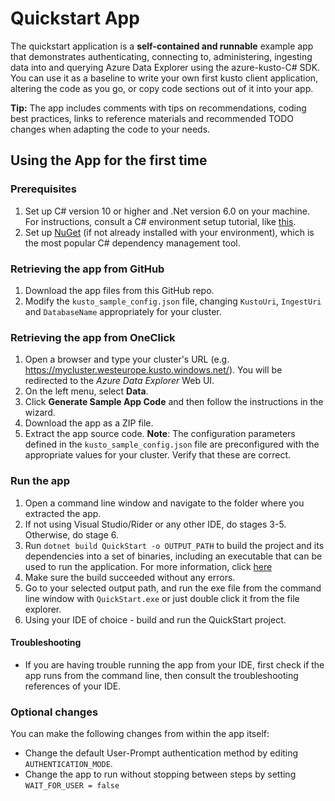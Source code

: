 # Quickstart App

The quickstart application is a **self-contained and runnable** example app that demonstrates authenticating, connecting to, administering, ingesting data into and querying Azure Data Explorer using the azure-kusto-C# SDK.
You can use it as a baseline to write your own first kusto client application, altering the code as you go, or copy code sections out of it into your app.

**Tip:** The app includes comments with tips on recommendations, coding best practices, links to reference materials and recommended TODO changes when adapting the code to your needs.


## Using the App for the first time

### Prerequisites

1. Set up C# version 10 or higher and .Net version 6.0 on your machine. For instructions, consult a C# environment setup tutorial, like [this](https://www.geeksforgeeks.org/setting-environment-c-sharp/).
2. Set up [NuGet](https://docs.microsoft.com/en-us/nuget/what-is-nuget) (if not already installed with your environment), which is the most popular C# dependency management tool.

### Retrieving the app from GitHub

1. Download the app files from this GitHub repo. 
2. Modify the `kusto_sample_config.json` file, changing `KustoUri`, `IngestUri` and `DatabaseName` appropriately for your cluster.

### Retrieving the app from OneClick

1. Open a browser and type your cluster's URL (e.g. https://mycluster.westeurope.kusto.windows.net/). You will be redirected to the _Azure Data Explorer_ Web UI. 
2. On the left menu, select **Data**.
3. Click **Generate Sample App Code** and then follow the instructions in the wizard.
4. Download the app as a ZIP file.
5. Extract the app source code.
   **Note**: The configuration parameters defined in the `kusto_sample_config.json` file are preconfigured with the appropriate values for your cluster. Verify that these are correct.

### Run the app

1. Open a command line window and navigate to the folder where you extracted the app.
2. If not using Visual Studio/Rider or any other IDE, do stages 3-5. Otherwise, do stage 6.
3. Run `dotnet build QuickStart -o OUTPUT_PATH` to build the project and its dependencies into a set of binaries, including an executable that can be used to run the application. For more information, click [here](https://docs.microsoft.com/en-us/dotnet/core/tools/dotnet-build)
4. Make sure the build succeeded without any errors.
5. Go to your selected output path, and run the exe file from the command line window with `QuickStart.exe` or just double click it from the file explorer.
6. Using your IDE of choice - build and run the QuickStart project.

#### Troubleshooting

* If you are having trouble running the app from your IDE, first check if the app runs from the command line, then consult the troubleshooting references of your IDE.

### Optional changes

You can make the following changes from within the app itself:

- Change the default User-Prompt authentication method by editing `AUTHENTICATION_MODE`.
- Change the app to run without stopping between steps by setting `WAIT_FOR_USER = false`